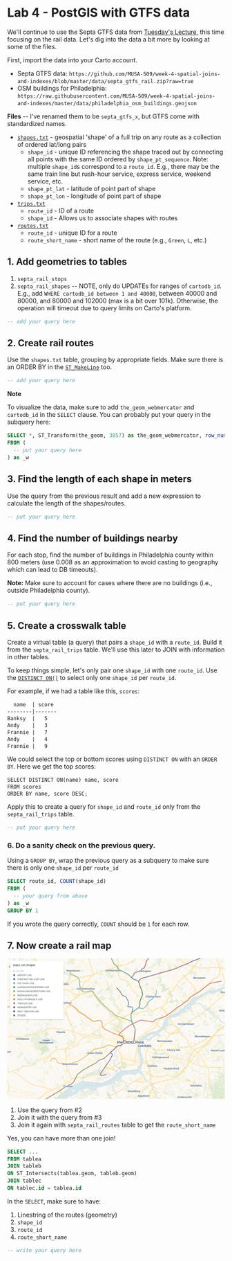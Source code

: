 # Lab 4 - PostGIS with GTFS data

We'll continue to use the Septa GTFS data from [Tuesday's Lecture](README.md#Lecture), this time focusing on the rail data. Let's dig into the data a bit more by looking at some of the files.

First, import the data into your Carto account.
* Septa GTFS data: `https://github.com/MUSA-509/week-4-spatial-joins-and-indexes/blob/master/data/septa_gtfs_rail.zip?raw=true`
* OSM buildings for Philadelphia: `https://raw.githubusercontent.com/MUSA-509/week-4-spatial-joins-and-indexes/master/data/philadelphia_osm_buildings.geojson`

**Files** -- I've renamed them to be `septa_gtfs_x`, but GTFS come with standardized names.
* [`shapes.txt`](https://gtfs.org/reference/static/#shapestxt) - geospatial 'shape' of a full trip on any route as a collection of ordered lat/long pairs
  - `shape_id` - unique ID referencing the shape traced out by connecting all points with the same ID ordered by `shape_pt_sequence`. Note: multiple `shape_id`s correspond to a `route_id`. E.g., there may be the same train line but rush-hour service, express service, weekend service, etc.
  - `shape_pt_lat` - latitude of point part of shape
  - `shape_pt_lon` - longitude of point part of shape
* [`trips.txt`](https://gtfs.org/reference/static/#tripstxt)
  - `route_id` - ID of a route
  - `shape_id` - Allows us to associate shapes with routes
* [`routes.txt`](https://gtfs.org/reference/static/#routestxt)
  - `route_id` - unique ID for a route
  - `route_short_name` - short name of the route (e.g., `Green`, `L`, etc.)

## 1. Add geometries to tables

1. `septa_rail_stops`
2. `septa_rail_shapes` -- NOTE, only do UPDATEs for ranges of `cartodb_id`. E.g., add `WHERE cartodb_id between 1 and 40000`, between 40000 and 80000, and 80000 and 102000 (max is a bit over 101k). Otherwise, the operation will timeout due to query limits on Carto's platform.

```SQL
-- add your query here
```

## 2. Create rail routes

Use the `shapes.txt` table, grouping by appropriate fields. Make sure there is an ORDER BY in the [`ST_MakeLine`](https://postgis.net/docs/ST_MakeLine.html) too.

```SQL
-- add your query here
```

**Note**

To visualize the data, make sure to add `the_geom_webmercator` and `cartodb_id` in the `SELECT` clause. You can probably put your query in the subquery here:

```SQL
SELECT *, ST_Transform(the_geom, 3857) as the_geom_webmercator, row_number() over () as cartodb_id
FROM (
  -- put your query here
) as _w
```

## 3. Find the length of each shape in meters

Use the query from the previous result and add a new expression to calculate the length of the shapes/routes.

```SQL
-- put your query here
```

## 4. Find the number of buildings nearby

For each stop, find the number of buildings in Philadelphia county within 800 meters (use 0.008 as an approximation to avoid casting to geography which can lead to DB timeouts).

**Note:** Make sure to account for cases where there are no buildings (i.e., outside Philadelphia county).

```SQL
-- put your query here
```

## 5. Create a crosswalk table

Create a virtual table (a query) that pairs a `shape_id` with a `route_id`. Build it from the `septa_rail_trips` table. We'll use this later to JOIN with information in other tables.

To keep things simple, let's only pair one `shape_id` with one `route_id`. Use the [`DISTINCT ON()`](https://www.postgresql.org/docs/12/sql-select.html#SQL-DISTINCT) to select only one `shape_id` per `route_id`.

For example, if we had a table like this, `scores`:

```
  name  | score
--------|-------
Banksy  |   5
Andy    |   3
Frannie |   7
Andy    |   4
Frannie |   9
```

We could select the top or bottom scores using `DISTINCT ON` with an `ORDER BY`. Here we get the top scores:

```
SELECT DISTINCT ON(name) name, score
FROM scores
ORDER BY name, score DESC;
```

Apply this to create a query for `shape_id` and `route_id` only from the `septa_rail_trips` table.

```SQL
-- put your query here
```

### 6. Do a sanity check on the previous query.

Using a `GROUP BY`, wrap the previous query as a subquery to make sure there is only one `shape_id` per `route_id`

```SQL
SELECT route_id, COUNT(shape_id)
FROM (
  -- your query from above
) as _w
GROUP BY 1
```

If you wrote the query correctly, `COUNT` should be `1` for each row.

## 7. Now create a rail map

![](images/map_for_lab.png)


1. Use the query from \#2
2. Join it with the query from \#3
3. Join it again with `septa_rail_routes` table to get the `route_short_name`

Yes, you can have more than one join!

```SQL
SELECT ...
FROM tablea
JOIN tableb
ON ST_Intersects(tablea.geom, tableb.geom)
JOIN tablec
ON tablec.id = tablea.id
```

In the `SELECT`, make sure to have:

1. Linestring of the routes (geometry)
2. `shape_id`
3. `route_id`
4. `route_short_name`

```SQL
-- write your query here
```
